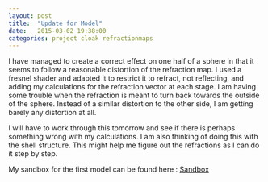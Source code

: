 ```yaml
---
layout: post
title:  "Update for Model"
date:   2015-03-02 19:38:00
categories: project cloak refractionmaps
---
```


I have managed to create a correct effect on one half of a sphere in that it seems to follow a reasonable distortion of
the refraction map. I used a fresnel shader and adapted it to restrict it to refract, not reflecting, and adding my calculations for the refraction vector at each stage. I am having some trouble when the refraction is meant to turn back
towards the outside of the sphere. Instead of a similar distortion to the other side, I am getting barely any distortion at all.

I will have to work through this tomorrow and see if there is perhaps something wrong with my calculations. I am also
thinking of doing this with the shell structure. This might help me figure out the refractions as I can do it step by step.

My sandbox for the first model can be found here : [Sandbox](http://krf12.github.io/RenderingInvisibility/pages/solidsphere.html)
